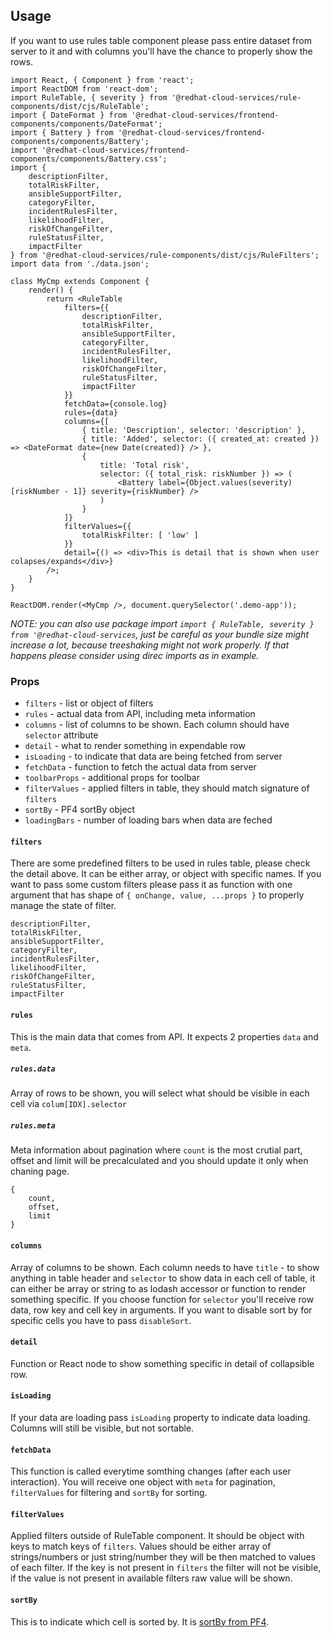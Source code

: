 ## Usage

If you want to use rules table component please pass entire dataset from server to it and with columns you'll have the chance to properly show the rows.

```JSX
import React, { Component } from 'react';
import ReactDOM from 'react-dom';
import RuleTable, { severity } from '@redhat-cloud-services/rule-components/dist/cjs/RuleTable';
import { DateFormat } from '@redhat-cloud-services/frontend-components/components/DateFormat';
import { Battery } from '@redhat-cloud-services/frontend-components/components/Battery';
import '@redhat-cloud-services/frontend-components/components/Battery.css';
import {
    descriptionFilter,
    totalRiskFilter,
    ansibleSupportFilter,
    categoryFilter,
    incidentRulesFilter,
    likelihoodFilter,
    riskOfChangeFilter,
    ruleStatusFilter,
    impactFilter
} from '@redhat-cloud-services/rule-components/dist/cjs/RuleFilters';
import data from './data.json';

class MyCmp extends Component {
    render() {
        return <RuleTable
            filters={{
                descriptionFilter,
                totalRiskFilter,
                ansibleSupportFilter,
                categoryFilter,
                incidentRulesFilter,
                likelihoodFilter,
                riskOfChangeFilter,
                ruleStatusFilter,
                impactFilter
            }}
            fetchData={console.log}
            rules={data}
            columns={[
                { title: 'Description', selector: 'description' },
                { title: 'Added', selector: ({ created_at: created }) => <DateFormat date={new Date(created)} /> },
                {
                    title: 'Total risk',
                    selector: ({ total_risk: riskNumber }) => (
                        <Battery label={Object.values(severity)[riskNumber - 1]} severity={riskNumber} />
                    )
                }
            ]}
            filterValues={{
                totalRiskFilter: [ 'low' ]
            }}
            detail={() => <div>This is detail that is shown when user colapses/expands</div>}
        />;
    }
}

ReactDOM.render(<MyCmp />, document.querySelector('.demo-app'));
```


*NOTE: you can also use package import `import { RuleTable, severity } from '@redhat-cloud-services`, just be careful as your bundle size might increase a lot, because treeshaking might not work properly. If that happens please consider using direc imports as in example.*

### Props

* `filters` - list or object of filters
* `rules` - actual data from API, including meta information
* `columns` - list of columns to be shown. Each column should have `selector` attribute
* `detail` - what to render something in expendable row
* `isLoading` - to indicate that data are being fetched from server
* `fetchData` - function to fetch the actual data from server
* `toolbarProps` - additional props for toolbar
* `filterValues` - applied filters in table, they should match signature of `filters`
* `sortBy` - PF4 sortBy object
* `loadingBars` - number of loading bars when data are feched

#### `filters`

There are some predefined filters to be used in rules table, please check the detail above. It can be either array, or object with specific names. If you want to pass some custom filters please pass it as function with one argument that has shape of `{ onChange, value, ...props }` to properly manage the state of filter.

```
descriptionFilter,
totalRiskFilter,
ansibleSupportFilter,
categoryFilter,
incidentRulesFilter,
likelihoodFilter,
riskOfChangeFilter,
ruleStatusFilter,
impactFilter
```

#### `rules`

This is the main data that comes from API. It expects 2 properties `data` and `meta`.

##### `rules.data`

Array of rows to be shown, you will select what should be visible in each cell via `colum[IDX].selector`

##### `rules.meta`

Meta information about pagination where `count` is the most crutial part, offset and limit will be precalculated and you should update it only when chaning page.

```
{
    count,
    offset,
    limit
}
```

#### `columns`

Array of columns to be shown. Each column needs to have `title` - to show anything in table header and `selector` to show data in each cell of table, it can either be array or string to as lodash accessor or function to render something specific. If you choose function for `selector` you'll receive row data, row key and cell key in arguments. If you want to disable sort by for specific cells you have to pass `disableSort`.

#### `detail`

Function or React node to show something specific in detail of collapsible row.

#### `isLoading`

If your data are loading pass `isLoading` property to indicate data loading. Columns will still be visible, but not sortable.

#### `fetchData`

This function is called everytime somthing changes (after each user interaction). You will receive one object with `meta` for pagination, `filterValues` for filtering and `sortBy` for sorting.

#### `filterValues`

Applied filters outside of RuleTable component. It should be object with keys to match keys of `filters`. Values should be either array of strings/numbers or just string/number they will be then matched to values of each filter. If the key is not present in `filters` the filter will not be visible, if the value is not present in available filters raw value will be shown.

#### `sortBy`

This is to indicate which cell is sorted by. It is [sortBy from PF4](https://patternfly-react.surge.sh/documentation/react/components/table#props).
